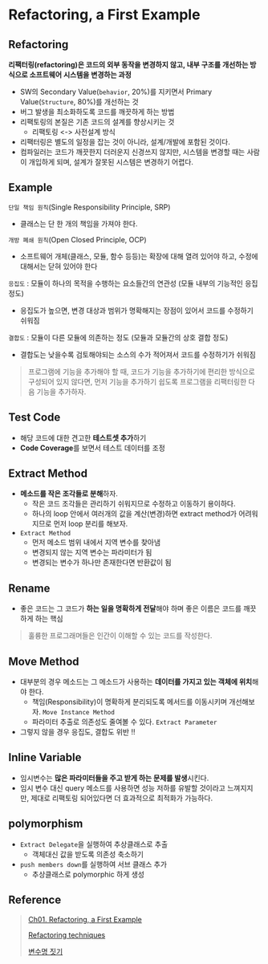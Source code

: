# Refactoring, a First Example

## Refactoring

**리팩터링(refactoring)은 코드의 외부 동작을 변경하지 않고, 내부 구조를 개선하는 방식으로 소프트웨어 시스템을 변경하는 과정**

- SW의 Secondary Value(`behavior`, 20%)를 지키면서 Primary Value(`Structure`, 80%)를 개선하는 것
- 버그 발생을 최소화하도록 코드를 깨끗하게 하는 방법
- 리팩토링의 본질은 기존 코드의 설계를 향상시키는 것
  - 리팩토링 <-> 사전설계 방식
- 리팩터링은 별도의 일정을 잡는 것이 아니라, 설계/개발에 포함된 것이다.
- 컴파일러는 코드가 깨끗한지 더러운지 신경쓰지 않지만, 시스템을 변경할 때는 사람이 개입하게 되며, 설계가 잘못된 시스템은 변경하기 어렵다.

## Example

`단일 책임 원칙`(Single Responsibility Principle, SRP)

- 클래스는 단 한 개의 책임을 가져야 한다.

`개방 폐쇄 원칙`(Open Closed Principle, OCP)

- 소프트웨어 개체(클래스, 모듈, 함수 등등)는 확장에 대해 열려 있어야 하고, 수정에 대해서는 닫혀 있어야 한다

`응집도` : 모듈이 하나의 목적을 수행하는 요소들간의 연관성 (모듈 내부의 기능적인 응집 정도)

- 응집도가 높으면, 변경 대상과 범위가 명확해지는 장점이 있어서 코드를 수정하기 쉬워짐
  
`결합도` : 모듈이 다른 모듈에 의존하는 정도 (모듈과 모듈간의 상호 결합 정도)

- 결합도는 낮을수록 검토해야되는 소스의 수가 적어져서 코드를 수정하기가 쉬워짐
  
> 프로그램에 기능을 추가해야 할 때, 코드가 기능을 추가하기에 편리한 방식으로 구성되어 있지 않다면, 먼저 기능을 추가하기 쉽도록 프로그램을 리팩터링한 다음 기능을 추가하자.

## Test Code

- 해당 코드에 대한 견고한 **테스트셋 추가**하기
- **Code Coverage**를 보면서 테스트 데이터를 조정

## Extract Method

- **메소드를 작은 조각들로 분해**하자.
  - 작은 코드 조각들은 관리하기 쉬워지므로 수정하고 이동하기 용이하다.
  - 하나의 loop 안에서 여러개의 값을 계산(변경)하면 extract method가 어려워지므로 먼저 loop 분리를 해보자.
- `Extract Method`
  - 먼저 메소드 범위 내에서 지역 변수를 찾아냄
  - 변경되지 않는 지역 변수는 파라미터가 됨
  - 변경되는 변수가 하나만 존재한다면 반환값이 됨

## Rename

- 좋은 코드는 그 코드가 **하는 일을 명확하게 전달**해야 하며 좋은 이름은 코드를 깨끗하게 하는 핵심

> 훌륭한 프로그래머들은 인간이 이해할 수 있는 코드를 작성한다.

## Move Method

- 대부분의 경우 메소드는 그 메소드가 사용하는 **데이터를 가지고 있는 객체에 위치**해야 한다.
  - 책임(Responsibility)이 명확하게 분리되도록 메서드를 이동시키며 개선해보자. `Move Instance Method`
  - 파라미터 추출로 의존성도 줄여볼 수 있다. `Extract Parameter`
- 그렇지 않을 경우 응집도, 결합도 위반 !!

## Inline Variable

- 임시변수는 **많은 파라미터들을 주고 받게 하는 문제를 발생**시킨다.
- 임시 변수 대신 query 메소드를 사용하면 성능 저하를 유발할 것이라고 느껴지지만, 제대로 리팩토링 되어있다면 더 효과적으로 최적화가 가능하다.

## polymorphism

- `Extract Delegate`을 실행하여 추상클래스로 추출
  - 객체대신 값을 받도록 의존성 축소하기
- `push members down`를 실행하여 서브 클래스 추가
  - 추상클래스로 polymorphic 하게 생성

## Reference

> [Ch01. Refactoring, a First Example](https://www.evernote.com/shard/s3/client/snv?noteGuid=cb11ff72-c810-4dd0-bb11-f6d9cea0c2f8&noteKey=c83413802dbd5346&sn=https%3A%2F%2Fwww.evernote.com%2Fshard%2Fs3%2Fsh%2Fcb11ff72-c810-4dd0-bb11-f6d9cea0c2f8%2Fc83413802dbd5346&title=Ch01.%2BRefactoring%252C%2Ba%2BFirst%2BExample)
> 
> [Refactoring techniques](https://sourcemaking.com/refactoring/refactorings)
>
> [변수명 짓기](https://www.curioustore.com/)
